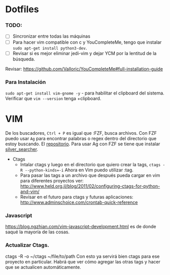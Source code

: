 # Dotfiles

### TODO:
- [ ] Sincronizar entre todas las máquinas 
- [ ] Para hacer vim compatible con c y YouCompleteMe, tengo que instalar `sudo apt-get install python3-dev`. 
- [ ] Revisar si es mejor eliminar jedi-vim y dejar YCM por la lentitud de la búsqueda. 

Revisar:
https://github.com/Valloric/YouCompleteMe#full-installation-guide

### Para Instalación
```sudo apt-get install vim-gnome -y``` - para habilitar el clipboard del sistema. Verificar que ```vim --version``` tenga +clipboard.


# VIM

De los buscadores, ```Ctrl + P``` es igual que :FZF, busca archivos. Con FZF puedo usar ```Ag``` para encontrar palabras o regex dentro del directorio que estoy buscando. El [repositorio](https://github.com/junegunn/fzf.vim). Para usar Ag con FZF se tiene que instalar [silver_searcher](https://github.com/ggreer/the_silver_searcher).

- Ctags
  - Intalar ctags y luego en el directorio que quiero crear la tags, ```ctags -R --python-kinds=-i``` Ahora en Vim puedo utilizar :tag.
  - Para pasar las tags a un archivo que después pueda cargar en vim para diferentes proyectos ver: http://www.held.org.il/blog/2011/02/configuring-ctags-for-python-and-vim/
  - Revisar en el futuro para ctags y futuras aplicaciones: http://www.adminschoice.com/crontab-quick-reference


### Javascript
https://blog.ngzhian.com/vim-javascript-development.html es de donde saqué la mayoría de las cosas.


### Actualizar Ctags.
ctags -R -o ~/ctags ~/file/to/path
Con esto ya servirá bien ctags para ese proyecto en particular. Habrá que ver cómo agregar las otras tags y hacer que se actualicen automáticamente. 
